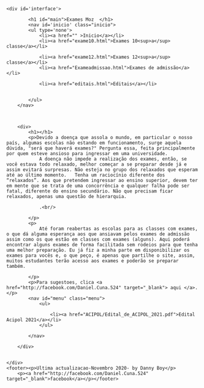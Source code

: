 <html lang="en">
<head>
    <meta charset="UTF-8">
    <meta name="google-site-verification" content="0i-b_Qv_8pXpN_JZJN18YO8M999XAiszOo6EeHIrZ94" />
    <meta name="viewport" content="width=device-width, initial-scale=1.0">
    <title>Exames Moz</title>
    <link rel="stylesheet" href="style_blog.css">
    <script src="script.js"></script>
</head>
<body>
        
    
    <div id='interface'>
        
            <h1 id="main">Exames Moz  </h1>
            <nav id='inicio' class="inicio">
            <ul type='none'>
                <li><a href="" >Inicio</a></li>
                <li><a href="exame10.html">Exames 10<sup>a</sup> classe</a></li>
                
                <li><a href="exame12.html">Exames 12<sup>a</sup> classe</a></li>
                <li><a href="Exameadmissao.html">Exames de admissão</a></li>
                
                <li><a href="editais.html">Editais</a></li>
                
                
            </ul>
        </nav>
        
            

        <div>
            <h1></h1>
            <p>Devido a doença que assola o mundo, em particular o nosso país, algumas escolas não estando em funcionamento, surge aquela dúvida, "será que haverá exames?" Pergunta essa, feita principalmente por quem esteve ansioso para ingressar em uma universidade.
                A doença não impede a realização dos exames, então, se você estava todo relaxado, melhor começar a se preparar desde já e assim evitará surpresas. Não esteja no grupo dos relaxados que esperam até ao último momento.   Tenha um raciocínio diferente dos “relaxados”. Aos que pretendem ingressar ao ensino superior, devem ter em mente que se trata de uma concorrência e qualquer falha pode ser fatal, diferente do ensino secundário. Não que precisam ficar relaxados, apenas uma questão de hierarquia.
                
                .<br/>
            
            </p>
            <p>
                Até foram reabertas as escolas para as classes com exames, o que dá alguma esperança aos que ansiavam pelos exames de admissão assim como os que estão em classes com exames (alguns). Aqui poderá encontrar alguns exames de forma facilitada sem rodeios para que tenha uma melhor preparação. Eu já fiz a minha parte em disponibilizar os exames para vocês e, o que peço, é apenas que partilhe o site, assim, muitos estudantes terão acesso aos exames e poderão se preparar também. 

            </p>
            <p>Para sugestoes, clica <a href="http://facebook.com/Daniel.Cuna.524" target="_blank"> aqui </a>.</p>
            <nav id="menu" class="menu">
                <ul>
               
                    <li><a href="ACIPOL/Edital_de_ACIPOL_2021.pdf">Edital Acipol 2021</a></li>
                </ul>
            
            </nav>
            
        </div>
    
    
    </div>
    <footer><p>Ultima actualizacao-Novembro 2020- by Danny Boy</p>
        <p><a href="http://facebook.com/Daniel.Cuna.524" target="_blank">facebook</a></p></footer>
</body>
<style>
</style>
</html>

